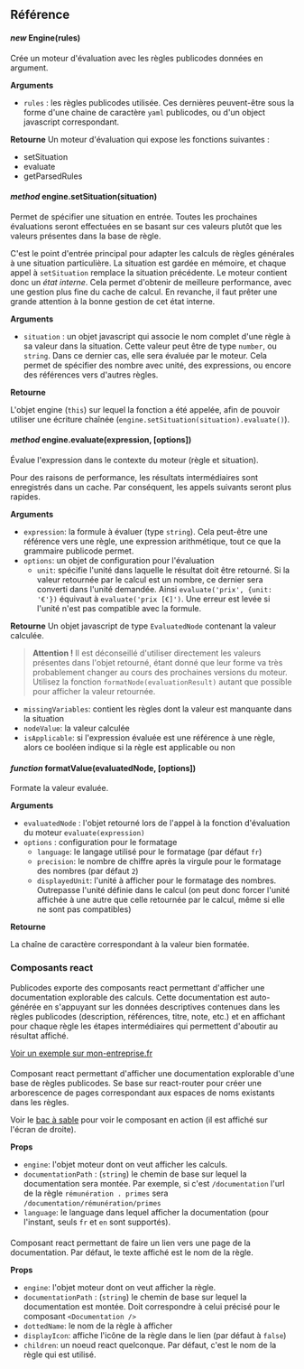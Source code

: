 ## Référence

#### _new_ Engine(rules)

Crée un moteur d'évaluation avec les règles publicodes données en argument.

**Arguments**

-   `rules` : les règles publicodes utilisée. Ces dernières peuvent-être sous la
    forme d'une chaine de caractère `yaml` publicodes, ou d'un object javascript
    correspondant.

**Retourne**
Un moteur d'évaluation qui expose les fonctions suivantes :

-   setSituation
-   evaluate
-   getParsedRules

#### _method_ engine.setSituation(situation)

Permet de spécifier une situation en entrée. Toutes les prochaines évaluations
seront effectuées en se basant sur ces valeurs plutôt que les valeurs présentes
dans la base de règle.

C'est le point d'entrée principal pour adapter les calculs de règles générales à
une situation particulière. La situation est gardée en mémoire, et chaque appel
à `setSituation` remplace la situation précédente. Le moteur
contient donc un _état interne_. Cela permet d'obtenir de meilleure performance,
avec une gestion plus fine du cache de calcul. En revanche, il faut prêter une
grande attention à la bonne gestion de cet état interne.

**Arguments**

-   `situation` : un objet javascript qui associe le nom complet d'une règle à sa
    valeur dans la situation. Cette valeur peut être de type `number`, ou
    `string`. Dans ce dernier cas, elle sera évaluée par le moteur. Cela permet
    de spécifier des nombre avec unité, des expressions, ou encore des références
    vers d'autres règles.

**Retourne**

L'objet engine (`this`) sur lequel la fonction a été appelée, afin de pouvoir
utiliser une écriture chaînée (`engine.setSituation(situation).evaluate()`).

#### _method_ engine.evaluate(expression, \[options])

Évalue l'expression dans le contexte du moteur (règle et situation).

Pour des raisons de performance, les résultats intermédiaires sont enregistrés
dans un cache. Par conséquent, les appels suivants seront plus rapides.

**Arguments**

-   `expression`: la formule à évaluer (type `string`). Cela peut-être une
    référence vers une règle, une expression arithmétique, tout ce que la
    grammaire publicode permet.
-   `options`: un objet de configuration pour l'évaluation
    -   `unit`: spécifie l'unité dans laquelle le résultat doit être retourné. Si la
        valeur retournée par le calcul est un nombre, ce dernier sera converti dans
        l'unité demandée. Ainsi `evaluate('prix', {unit: '€'})` équivaut à
        `evaluate('prix [€]')`. Une erreur est levée si l'unité n'est pas compatible
        avec la formule.

**Retourne**
Un objet javascript de type `EvaluatedNode` contenant la valeur calculée.

> **Attention !** Il est déconseillé d'utiliser directement les valeurs présentes
> dans l'objet retourné, étant donné que leur forme va très probablement changer
> au cours des prochaines versions du moteur.
> Utilisez la fonction `formatNode(evaluationResult)` autant que possible pour
> afficher la valeur retournée.

-   `missingVariables`: contient les règles dont la valeur est manquante dans la situation
-   `nodeValue`: la valeur calculée
-   `isApplicable`: si l'expression évaluée est une référence à une règle, alors
    ce booléen indique si la règle est applicable ou non

#### _function_ formatValue(evaluatedNode, \[options\])

Formate la valeur evaluée.

**Arguments**

-   `evaluatedNode` : l'objet retourné lors de l'appel à la fonction
    d'évaluation du moteur `evaluate(expression)`
-   `options` : configuration pour le formatage
    -   `language`: le langage utilisé pour le formatage (par défaut `fr`)
    -   `precision`: le nombre de chiffre après la virgule pour le formatage des
        nombres (par défaut `2`)
    -   `displayedUnit`: l'unité à afficher pour le formatage des nombres.
        Outrepasse l'unité définie dans le calcul (on peut donc forcer l'unité
        affichée à une autre que celle retournée par le calcul, même si elle ne sont
        pas compatibles)

**Retourne**

La chaîne de caractère correspondant à la valeur bien formatée.

### Composants react

Publicodes exporte des composants react permettant d'afficher une documentation
explorable des calculs. Cette documentation est auto-générée en s'appuyant sur
les données descriptives contenues dans les règles publicodes (description,
références, titre, note, etc.) et en affichant pour chaque règle les étapes
intermédiaires qui permettent d'aboutir au résultat affiché.

[Voir un exemple sur mon-entreprise.fr](https://mon-entreprise.fr/documentation/imp%C3%B4t/foyer-fiscal/imp%C3%B4t-sur-le-revenu/imp%C3%B4t-brut-par-part)

#### <Documentation />

Composant react permettant d'afficher une documentation explorable d'une base de
règles publicodes. Se base sur react-router pour créer une arborescence de pages
correspondant aux espaces de noms existants dans les règles.

Voir le [bac à sable](https://publi.codes/studio) pour voir le composant en
action (il est affiché sur l'écran de droite).

**Props**

-   `engine`: l'objet moteur dont on veut afficher les calculs.
-   `documentationPath` : (`string`) le chemin de base sur lequel la documentation sera
    montée. Par exemple, si c'est `/documentation` l'url de la règle `rémunération . primes` sera `/documentation/rémunération/primes`
-   `language`: le language dans lequel afficher la documentation (pour l'instant,
    seuls `fr` et `en` sont supportés).

#### <RuleLink />

Composant react permettant de faire un lien vers une page de la documentation.
Par défaut, le texte affiché est le nom de la règle.

**Props**

-   `engine`: l'objet moteur dont on veut afficher la règle.
-   `documentationPath` : (`string`) le chemin de base sur lequel la documentation est
    montée. Doit correspondre à celui précisé pour le composant `<Documentation />`
-   `dottedName`: le nom de la règle à afficher
-   `displayIcon`: affiche l'icône de la règle dans le lien (par défaut à `false`)
-   `children`: un noeud react quelconque. Par défaut, c'est le nom de la règle
    qui est utilisé.
